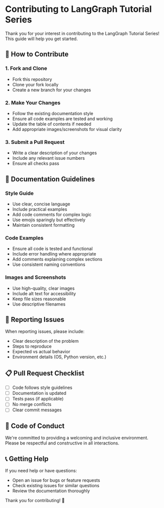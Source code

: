 # Contributing to LangGraph Tutorial Series

Thank you for your interest in contributing to the LangGraph Tutorial Series! This guide will help you get started.

## 🚀 How to Contribute

### 1. Fork and Clone
- Fork this repository
- Clone your fork locally
- Create a new branch for your changes

### 2. Make Your Changes
- Follow the existing documentation style
- Ensure all code examples are tested and working
- Update the table of contents if needed
- Add appropriate images/screenshots for visual clarity

### 3. Submit a Pull Request
- Write a clear description of your changes
- Include any relevant issue numbers
- Ensure all checks pass

## 📝 Documentation Guidelines

### Style Guide
- Use clear, concise language
- Include practical examples
- Add code comments for complex logic
- Use emojis sparingly but effectively
- Maintain consistent formatting

### Code Examples
- Ensure all code is tested and functional
- Include error handling where appropriate
- Add comments explaining complex sections
- Use consistent naming conventions

### Images and Screenshots
- Use high-quality, clear images
- Include alt text for accessibility
- Keep file sizes reasonable
- Use descriptive filenames

## 🐛 Reporting Issues

When reporting issues, please include:
- Clear description of the problem
- Steps to reproduce
- Expected vs actual behavior
- Environment details (OS, Python version, etc.)

## 📋 Pull Request Checklist

- [ ] Code follows style guidelines
- [ ] Documentation is updated
- [ ] Tests pass (if applicable)
- [ ] No merge conflicts
- [ ] Clear commit messages

## 🤝 Code of Conduct

We're committed to providing a welcoming and inclusive environment. Please be respectful and constructive in all interactions.

## 📞 Getting Help

If you need help or have questions:
- Open an issue for bugs or feature requests
- Check existing issues for similar questions
- Review the documentation thoroughly

Thank you for contributing! 🎉 